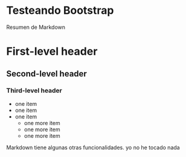 # Testeando Bootstrap

Resumen de Markdown

# First-level header

## Second-level header

### Third-level header

- one item
- one item
- one item
    - one more item
    - one more item
    - one more item

Markdown tiene algunas otras funcionalidades.
yo no he tocado nada